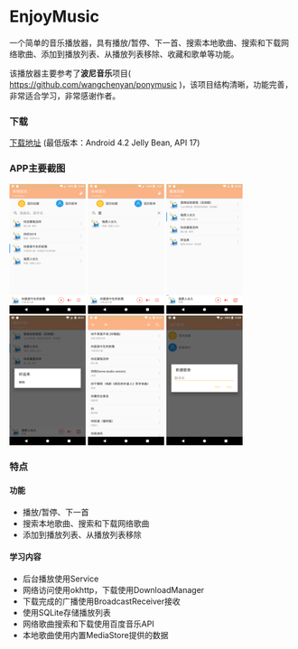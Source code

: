 # EnjoyMusic
一个简单的音乐播放器，具有播放/暂停、下一首、搜索本地歌曲、搜索和下载网络歌曲、添加到播放列表、从播放列表移除、收藏和歌单等功能。

该播放器主要参考了**波尼音乐**项目( https://github.com/wangchenyan/ponymusic )，该项目结构清晰，功能完善，非常适合学习，非常感谢作者。

### 下载
[下载地址](https://raw.githubusercontent.com/MrLiu199/EnjoyMusic/master/assets/enjoy_music-debug.apk) (最低版本：Android 4.2 Jelly Bean, API 17)

### APP主要截图
<img src="/assets/Screenshot_1551875303.png" alt="screenshot" title="本地音乐播放" width="135" height="230" />  <img src="/assets/Screenshot_1551876634.png" alt="screenshot" title="本地音乐搜索" width="135" height="230" /> 
<img src="/assets/Screenshot_1551876653.png" alt="screenshot" title="播放列表" width="135" height="230" />  <img src="/assets/Screenshot_1551876679.png" alt="screenshot" title="从播放列表移除" width="135" height="230" /> 
<img src="/assets/Screenshot_1551876701.png" alt="screenshot" title="搜索网络歌曲" width="135" height="230" />  <img src="/assets/Screenshot_1556085584.png" alt="screenshot" title="歌单列表-新建歌单" width="135" height="230" />

### 特点
#### 功能
- 播放/暂停、下一首
- 搜索本地歌曲、搜索和下载网络歌曲
- 添加到播放列表、从播放列表移除
#### 学习内容
- 后台播放使用Service
- 网络访问使用okhttp，下载使用DownloadManager
- 下载完成的广播使用BroadcastReceiver接收
- 使用SQLite存储播放列表
- 网络歌曲搜索和下载使用百度音乐API
- 本地歌曲使用内置MediaStore提供的数据
